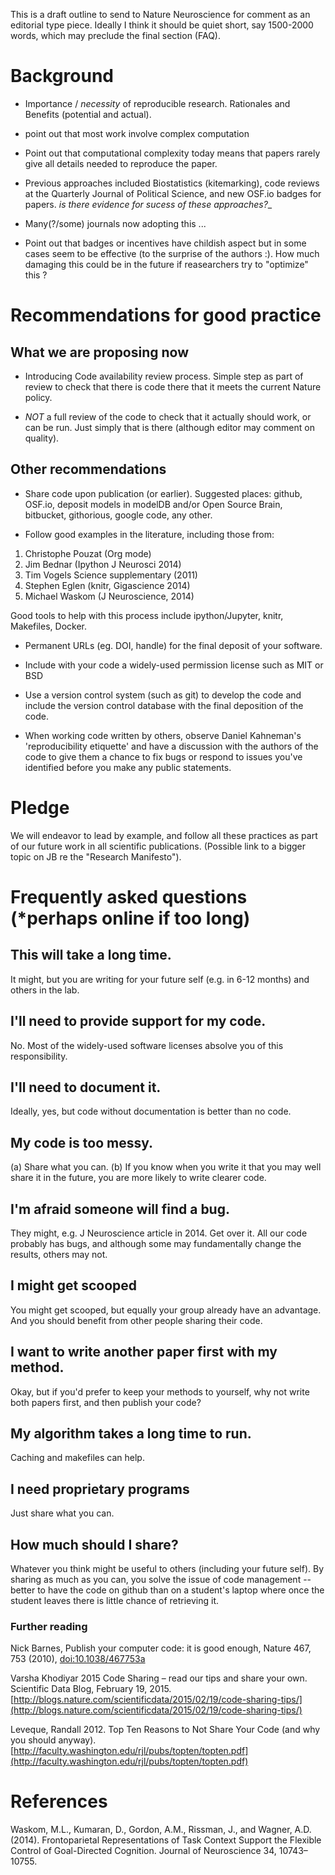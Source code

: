 This is a draft outline to send to Nature Neuroscience for comment as
an editorial type piece.  Ideally I think it should be quiet short,
say 1500-2000 words, which may preclude the final section (FAQ).

# Background

*  Importance / _necessity_ of reproducible research.  Rationales and Benefits (potential and
actual).

* point out that most work involve complex computation 

* Point out that computational complexity today means that
papers rarely give all details needed to reproduce the paper.

* Previous approaches included Biostatistics (kitemarking), code reviews at the Quarterly Journal of Political Science, and new OSF.io badges for papers. _is there evidence for sucess of these approaches?__

* Many(?/some) journals now adopting this ... 

* Point out that badges or incentives have childish aspect but in some cases seem to be effective (to the surprise of the authors :). How much damaging this could be in the future if reasearchers try to "optimize" this ?

# Recommendations for good practice

## What we are proposing now

* Introducing Code availability review process.  Simple step as part
  of review to check that there is code there that it meets the current
  Nature policy.

* *NOT* a full review of the code to check that it actually should
  work, or can be run.  Just simply that is there (although editor may
  comment on quality).

## Other recommendations

* Share code upon publication (or earlier).  Suggested places: github, 
  OSF.io, deposit models in modelDB and/or Open Source Brain, bitbucket, githorious, google code, any other. 

* Follow good examples in the literature, including those from:

1. Christophe Pouzat (Org mode)
2. Jim Bednar (Ipython J Neurosci 2014)
3. Tim Vogels Science supplementary (2011)
4. Stephen Eglen (knitr, Gigascience 2014)
5. Michael Waskom (J Neuroscience, 2014)

Good tools to help with this process include ipython/Jupyter, knitr,
Makefiles, Docker.

* Permanent URLs (eg. DOI, handle) for the final deposit of your software.

* Include with your code a widely-used permission license such as MIT or BSD

* Use a version control system (such as git) to develop the code and include the version control database with the final deposition of the code. 

* When working code written by others, observe Daniel Kahneman's 'reproducibility etiquette' and have a discussion with the authors of the code to give them a chance to fix bugs or respond to issues you've identified before you make any public statements.

# Pledge

We will endeavor to lead by example, and follow all these practices
as part of our future work in all scientific publications.  (Possible
link to a bigger topic on JB re the "Research Manifesto").

# Frequently asked questions (*perhaps online if too long)

## This will take a long time.

It might, but you are writing for your future self (e.g. in 6-12
months) and others in the lab.

## I'll need to provide support for my code.

No. Most of the widely-used software licenses absolve you of this responsibility. 

## I'll need to document it.

Ideally, yes, but code without documentation is better than no code.

## My code is too messy.

(a) Share what you can.  (b) If you know when you write it that you
may well share it in the future, you are more likely to write clearer
code.

## I'm afraid someone will find a bug.

They might, e.g. J Neuroscience article in 2014.  Get over it.  All
our code probably has bugs, and although some may fundamentally
change the results, others may not.

## I might get scooped 

You might get scooped, but equally your group already have an
advantage.  And you should benefit from other people sharing their
code.

## I want to write another paper first with my method.

Okay, but if you'd prefer to keep your methods to yourself, why not
write both papers first, and then publish your code?

## My algorithm takes a long time to run.

Caching and makefiles can help.

## I need proprietary programs

Just share what you can.

## How much should I share?

Whatever you think might be useful to others (including your future
self).  By sharing as much as you can, you solve the issue of code
management -- better to have the code on github than on a student's
laptop where once the student leaves there is little chance of
retrieving it.

### Further reading

Nick Barnes, Publish your computer code: it is good enough, Nature 467, 753 (2010), [doi:10.1038/467753a](http://www.nature.com/news/2010/101013/full/467753a.html)

Varsha Khodiyar 2015 Code Sharing – read our tips and share your own. Scientific Data Blog, February 19, 2015. [http://blogs.nature.com/scientificdata/2015/02/19/code-sharing-tips/](http://blogs.nature.com/scientificdata/2015/02/19/code-sharing-tips/)

Leveque, Randall 2012. Top Ten Reasons to Not Share Your Code (and why you should anyway). [http://faculty.washington.edu/rjl/pubs/topten/topten.pdf](http://faculty.washington.edu/rjl/pubs/topten/topten.pdf)

# References

Waskom, M.L., Kumaran, D., Gordon, A.M., Rissman, J., and Wagner, A.D. (2014). Frontoparietal Representations of Task Context Support the Flexible Control of Goal-Directed Cognition. Journal of Neuroscience 34, 10743–10755.



